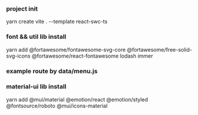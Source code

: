 ### project init

yarn create vite . --template react-swc-ts

### font && util lib install

yarn add @fortawesome/fontawesome-svg-core @fortawesome/free-solid-svg-icons @fortawesome/react-fontawesome lodash immer

### example route by data/menu.js

### material-ui lib install

yarn add @mui/material @emotion/react @emotion/styled @fontsource/roboto @mui/icons-material
